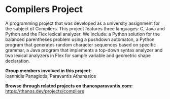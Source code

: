 # Compilers Project
A programming project that was developed as a university assignment for the subject of Compilers. This project features three languages: C, Java and Python and the Flex lexical analyzer. We include: a Python solution for the balanced parentheses problem using a pushdown automaton, a Python program that generates random character sequences based on specific grammar, a Java program that implements a top-down syntax analyzer and two lexical analyzers in Flex for sample variable and geometric shape declaration.

**Group members involved in this project:**  
Ioannidis Panagiotis, Paravantis Athanasios

**Browse through related projects on thanosparavantis.com:**  
https://thanos.dev/projects/compilers
